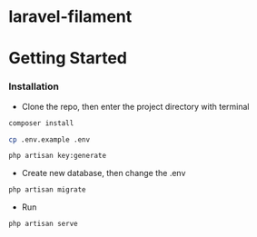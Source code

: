 # laravel-filament
 
# Getting Started
### Installation

-   Clone the repo, then enter the project directory with terminal

```sh
composer install
```

```sh
cp .env.example .env
```

```sh
php artisan key:generate
```

-   Create new database, then change the .env

```sh
php artisan migrate
```

-   Run

```sh
php artisan serve
```

